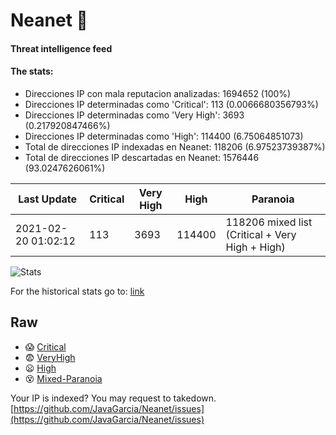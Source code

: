 # Neanet :hocho:
#### Threat intelligence feed
#### The stats:

- Direcciones IP con mala reputacion analizadas: 1694652 (100%)
- Direcciones IP determinadas como 'Critical':  113 (0.0066680356793%)
- Direcciones IP determinadas como 'Very High':  3693 (0.217920847466%)
- Direcciones IP determinadas como 'High':  114400 (6.75064851073)
- Total de direcciones IP indexadas en Neanet:  118206 (6.97523739387%)
- Total de direcciones IP descartadas en Neanet:  1576446 (93.0247626061%)

| Last Update | Critical | Very High | High | Paranoia |
| --- | --- | --- | --- | --- |
| 2021-02-20 01:02:12 | 113 | 3693 | 114400 | 118206 mixed list (Critical + Very High + High)|

![Stats](https://docs.google.com/spreadsheets/d/e/2PACX-1vSnaNMIXVabIpDJjufMlzH7poXnshF3mgd8Is1g9ytUEzVsP5my4Trn8f-xkoLLQ38xpL3HtmUexLo6/pubchart?oid=501124687&format=image)

For the historical stats go to: [link](/stats.csv)
## Raw
- :scream: [Critical](https://raw.githubusercontent.com/JavaGarcia/Neanet/master/blacklists/neanet_critical.txt)
- :fearful: [VeryHigh](https://raw.githubusercontent.com/JavaGarcia/Neanet/master/blacklists/neanet_veryHigh.txtt)
- :frowning: [High](https://raw.githubusercontent.com/JavaGarcia/Neanet/master/blacklists/neanet_high.txt)
- :dizzy_face: [Mixed-Paranoia](https://raw.githubusercontent.com/JavaGarcia/Neanet/master/blacklists/neanet_all.txt)


Your IP is indexed? You may request to takedown. [https://github.com/JavaGarcia/Neanet/issues](https://github.com/JavaGarcia/Neanet/issues)

































































































































































































































































































































































































































































































































































































































































































































































































































































































































































































































































































































































































































































































































































































































































































































































































































































































































































































































































































































































































































































































































































































































































































































































































































































































































































































































































































































































































































































































































































































































































































































































































































































































































































































































































































































































































































































































































































































































































































































































































































































































































































































































































































































































































































































































